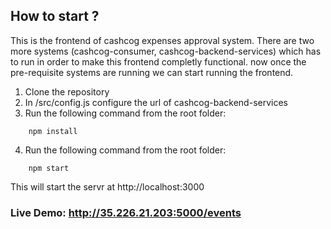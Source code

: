 ## How to start ?

This is the frontend of cashcog expenses approval system. There are two more systems (cashcog-consumer, cashcog-backend-services) which has to run in order to make this frontend completly functional.
now once the pre-requisite systems are running we can start running the frontend.

1. Clone the repository
2. In /src/config.js configure the url of cashcog-backend-services
3. Run the following command from the root folder:
```
    npm install
```
4. Run the following command from the root folder:
```
    npm start 
```
This will start the servr at http://localhost:3000

### Live Demo: http://35.226.21.203:5000/events